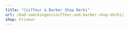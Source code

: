 ```yaml
---
title: "Coiffeur & Barber Shop Derki"
url: /bad-saeckingen/coiffeur-und-barber-shop-derki/
shop: Friseur
---
```

